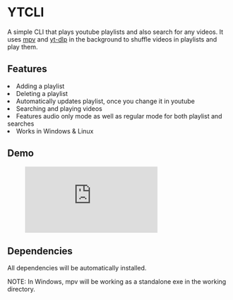 # YTCLI

A simple CLI that plays youtube playlists and also search for any videos. It uses <a href="https://mpv.io/">mpv</a> and <a href="https://github.com/yt-dlp/yt-dlp">yt-dlp</a> in the background to shuffle videos in playlists and play them.

## Features

<li> Adding a playlist
<li> Deleting a playlist
<li> Automatically updates playlist, once you change it in youtube
<li> Searching and playing videos
<li> Features audio only mode as well as regular mode for both playlist and searches
<li> Works in Windows & Linux

## Demo
  
<figure class="video_container">
  <iframe src="https://i.imgur.com/uU9hgOo.mp4" frameborder="0" allowfullscreen="true"> </iframe>
</figure>

## Dependencies

All dependencies will be automatically installed.

NOTE: In Windows, mpv will be working as a standalone exe in the working directory.